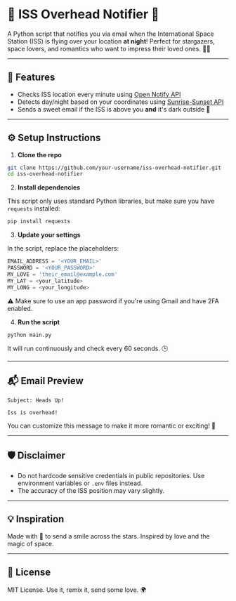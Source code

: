 # 🌌 ISS Overhead Notifier 🚀

A Python script that notifies you via email when the International Space Station (ISS) is flying over your location **at night**! Perfect for stargazers, space lovers, and romantics who want to impress their loved ones. 💌✨

---

## 📌 Features

* Checks ISS location every minute using [Open Notify API](http://api.open-notify.org/iss-now.json)
* Detects day/night based on your coordinates using [Sunrise-Sunset API](https://sunrise-sunset.org/api)
* Sends a sweet email if the ISS is above you **and** it's dark outside 🌙

---

## ⚙️ Setup Instructions

1. **Clone the repo**

```bash
git clone https://github.com/your-username/iss-overhead-notifier.git
cd iss-overhead-notifier
```

2. **Install dependencies**

This script only uses standard Python libraries, but make sure you have `requests` installed:

```bash
pip install requests
```

3. **Update your settings**

In the script, replace the placeholders:

```python
EMAIL_ADDRESS = '<YOUR_EMAIL>'
PASSWORD = '<YOUR_PASSWORD>'
MY_LOVE = 'their_email@example.com'
MY_LAT = <your_latitude>
MY_LONG = <your_longitude>
```

⚠️ Make sure to use an app password if you're using Gmail and have 2FA enabled.

4. **Run the script**

```bash
python main.py
```

It will run continuously and check every 60 seconds. 🕒

---

## 📬 Email Preview

```
Subject: Heads Up!

Iss is overhead!
```

You can customize this message to make it more romantic or exciting! 💖

---

## 🛡️ Disclaimer

* Do not hardcode sensitive credentials in public repositories. Use environment variables or `.env` files instead.
* The accuracy of the ISS position may vary slightly.

---

## 💡 Inspiration

Made with 💙 to send a smile across the stars. Inspired by love and the magic of space.

---

## 📄 License

MIT License. Use it, remix it, send some love. 🌍
